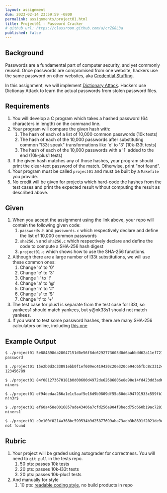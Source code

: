 ```yaml
---
layout: assignment
due: 2023-02-14 23:59:59 -0800
permalink: assignments/project01.html
title: Project01 - Password Cracker
# github_url: https://classroom.github.com/a/crZG8L3a
published: false
---
```


## Background

Passwords are a fundamental part of computer security, and yet commonly reused. Once passwords are compromised from one website, hackers use the same password on other websites, aka [Credential Stuffing](https://owasp.org/www-community/attacks/Credential_stuffing). 

In this assignment, we will implement [Dictionary Attack](https://en.wikipedia.org/wiki/Dictionary_attack). Hackers use Dictionay Attack to learn the actual passwords from stolen password files.

## Requirements

1. You will develop a C program which takes a hashed password (64 characters in length) on the command line.
1. Your program will compare the given hash with:
    1. The hash of each of a list of 10,000 common passwords (10k tests)
    1. The hash of each of the 10,000 passwords after substituting common "l33t speak" transformations like 'e' to '3' (10k-l33t tests)
    1. The hash of each of the 10,000 passwords with a '1' added to the end (10k-plus1 tests)
1. If the given hash matches any of those hashes, your program should print the clear-text password of the match. Otherwise, print "not found".
1. Your program must be called `project01` and must be built by a `Makefile` you provide.
1. No credit will be given for projects which hard-code the hashes from the test cases and print the expected result without computing the result as described above.

## Given

1. When you accept the assignment using the link above, your repo will contain the following given code:
    1. `passwords.h` and `passwords.c` which respectively declare and define the list of 10,000 common passwords
    1. `sha256.h` and `sha256.c` which respectively declare and define the code to compute a SHA-256 hash digest
    1. `project01.c` which shows how to use the SHA-256 functions.
1. Although there are a large number of l33t substitutions, we will use these common ones:
    1. Change 'o' to '0'
    1. Change 'e' to '3'
    1. Change 'i' to '!'
    1. Change 'a' to '@'
    1. Change 'h' to '#'
    1. Change 's' to '$'
    1. Change 't' to '+'
1. The test case for plus1 is separate from the test case for l33t, so yankees1 should match yankees, but y@nk33s1 should not match yankees. 
1. If you want to test some password hashes, there are many SHA-256 calculators online, including [this one](https://xorbin.com/tools/sha256-hash-calculator)

## Example Output

```sh
$ ./project01 5e884898da28047151d0e56f8dc6292773603d0d6aabbdd62a11ef721d1542d8
password

$ ./project01 15e2b0d3c33891ebb0f1ef609ec419420c20e320ce94c65fbc8c3312448eb225
123456789

$ ./project01 84f081273670181b0d00600d4972de62686806e8e98e14fd423dd3ad6f9e0f5b
niners

$ ./project01 ef94dedaa286a1e1c5aaf5e16d9b9809df55a80dd494791933c559fb1efd0ae0
n!n3r$

$ ./project01 ef60a458e0016857ade43406a7cfd256a904f8becd75c660b19ac72831f502d6
niners1

$ ./project01 c9e100f0214a368bc599534b9d25877699aba73adb3b8691f2021de9eddf96c9
not found
```

## Rubric

1. Your project will be graded using autograder for correctness. You will need to `git pull` in the tests repo.
    1. 50 pts: passes 10k tests
    1. 20 pts: passes 10k-l33t tests
    1. 20 pts: passes 10k-plus1 tests
2. And manually for style
    1. 10 pts: [readable coding style](https://github.com/usfca-cs-tools/docs/blob/main/c-style.md), no build products in repo
